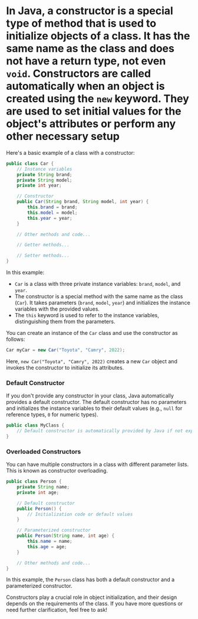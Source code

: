 # In Java, a constructor is a special type of method that is used to initialize objects of a class. It has the same name as the class and does not have a return type, not even `void`. Constructors are called automatically when an object is created using the `new` keyword. They are used to set initial values for the object's attributes or perform any other necessary setup

Here's a basic example of a class with a constructor:

```java
public class Car {
    // Instance variables
    private String brand;
    private String model;
    private int year;

    // Constructor
    public Car(String brand, String model, int year) {
        this.brand = brand;
        this.model = model;
        this.year = year;
    }

    // Other methods and code...

    // Getter methods...

    // Setter methods...
}
```

In this example:

- `Car` is a class with three private instance variables: `brand`, `model`, and `year`.
- The constructor is a special method with the same name as the class (`Car`). It takes parameters (`brand`, `model`, `year`) and initializes the instance variables with the provided values.
- The `this` keyword is used to refer to the instance variables, distinguishing them from the parameters.

You can create an instance of the `Car` class and use the constructor as follows:

```java
Car myCar = new Car("Toyota", "Camry", 2022);
```

Here, `new Car("Toyota", "Camry", 2022)` creates a new `Car` object and invokes the constructor to initialize its attributes.

### Default Constructor

If you don't provide any constructor in your class, Java automatically provides a default constructor. The default constructor has no parameters and initializes the instance variables to their default values (e.g., `null` for reference types, `0` for numeric types).

```java
public class MyClass {
    // Default constructor is automatically provided by Java if not explicitly defined
}
```

### Overloaded Constructors

You can have multiple constructors in a class with different parameter lists. This is known as constructor overloading.

```java
public class Person {
    private String name;
    private int age;

    // Default constructor
    public Person() {
        // Initialization code or default values
    }

    // Parameterized constructor
    public Person(String name, int age) {
        this.name = name;
        this.age = age;
    }

    // Other methods and code...
}
```

In this example, the `Person` class has both a default constructor and a parameterized constructor.

Constructors play a crucial role in object initialization, and their design depends on the requirements of the class. If you have more questions or need further clarification, feel free to ask!
